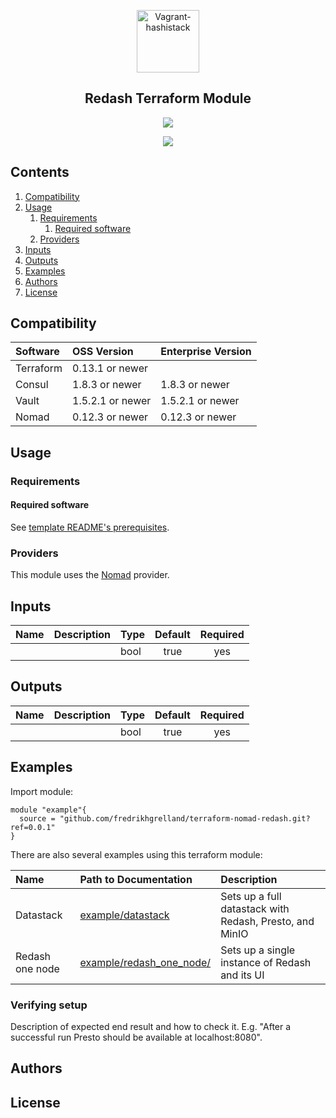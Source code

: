 <!-- markdownlint-disable MD041 -->
<p align="center"><img width="100px" src="https://www.svgrepo.com/show/48203/chart.svg" align="center" alt="Vagrant-hashistack" /><h2 align="center">Redash Terraform Module</h2></p><p align="center"><a href="https://github.com/fredrikhgrelland/vagrant-hashistack-template" alt="Built on"><img src="https://img.shields.io/badge/Built%20from%20template-Vagrant--hashistack--template-blue?style=for-the-badge&logo=github"/></a><p align="center"><a href="https://github.com/fredrikhgrelland/vagrant-hashistack" alt="Built on"><img src="https://img.shields.io/badge/Powered%20by%20-Vagrant--hashistack-orange?style=for-the-badge&logo=vagrant"/></a></p></p>

## Contents
1. [Compatibility](#compatibility)
2. [Usage](#usage)
   1. [Requirements](#requirements)
      1. [Required software](#required-software)
   2. [Providers](#providers)
3. [Inputs](#inputs)
4. [Outputs](#outputs)
5. [Examples](#examples)
6. [Authors](#authors)
7. [License](#license)

## Compatibility
|Software|OSS Version|Enterprise Version|
|:--|:--|:--|
|Terraform|0.13.1 or newer||
|Consul|1.8.3 or newer|1.8.3 or newer|
|Vault|1.5.2.1 or newer|1.5.2.1 or newer|
|Nomad|0.12.3 or newer|0.12.3 or newer|

## Usage
### Requirements

#### Required software
See [template README's prerequisites](template_README.md#install-prerequisites).

### Providers
This module uses the [Nomad](https://registry.terraform.io/providers/hashicorp/nomad/latest/docs) provider.

## Inputs
|Name     |Description     |Type    |Default |Required  |
|:--|:--|:--|:-:|:-:|
|         |                |bool    |true    |yes        |

## Outputs
|Name     |Description     |Type    |Default |Required   |
|:--|:--|:--|:-:|:-:|
|         |                |bool    |true    |yes         |

## Examples
 Import module:
```hcl-terraform
module "example"{
  source = "github.com/fredrikhgrelland/terraform-nomad-redash.git?ref=0.0.1"
}
```

There are also several examples using this terraform module:

|Name|Path to Documentation|Description|
|:--|:--|:--|
|Datastack|[example/datastack](example/datastack/README.md)|Sets up a full datastack with Redash, Presto, and MinIO|
|Redash one node|[example/redash_one_node/](example/redash_one_node/README.md)|Sets up a single instance of Redash and its UI|

### Verifying setup
Description of expected end result and how to check it. E.g. "After a successful run Presto should be available at localhost:8080".

## Authors

## License
